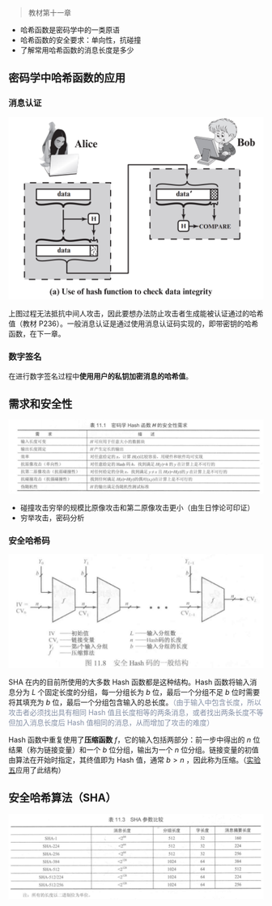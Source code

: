 > 教材第十一章

- 哈希函数是密码学中的一类原语
- 哈希函数的安全要求：单向性，抗碰撞
- 了解常用哈希函数的消息长度是多少

## 密码学中哈希函数的应用

### 消息认证

![](_images/summary-hash-functions-1.png ':size=60%')

上图过程无法抵抗中间人攻击，因此要想办法防止攻击者生成能被认证通过的哈希值（教材 P236）。一般消息认证是通过使用消息认证码实现的，即带密钥的哈希函数，在下一章。

### 数字签名

在进行数字签名过程中**使用用户的私钥加密消息的哈希值**。

## 需求和安全性

![](_images/summary-hash-functions-2.png ':size=90%')

- 碰撞攻击穷举的规模比原像攻击和第二原像攻击更小（由生日悖论可印证）
- 穷举攻击，密码分析

### 安全哈希码

![](_images/summary-hash-functions-4.png ':size=70%')

SHA 在内的目前所使用的大多数 Hash 函数都是这种结构。Hash 函数将输入消息分为 $L$ 个固定长度的分组，每一分组长为 $b$ 位，最后一个分组不足 $b$ 位时需要将其填充为 $b$ 位，最后一个分组包含输入的总长度。<span style="color: #8590a6">（由于输入中包含长度，所以攻击者必须找出具有相同 Hash 值且长度相等的两条消息，或者找出两条长度不等但加入消息长度后 Hash 值相同的消息，从而增加了攻击的难度）</span>

Hash 函数中重复使用了**压缩函数** $f$，它的输入包括两部分：前一步中得出的 $n$ 位结果（称为链接变量）和一个 $b$ 位分组，输出为一个 $n$ 位分组。链接变量的初值由算法在开始时指定，其终值即为 Hash 值，通常 $b>n$ ，因此称为压缩。（[实验五]((course/cryptography/lab-5.md))应用了此结构）

## 安全哈希算法（SHA）

![](_images/summary-hash-functions-3.png ':size=90%')